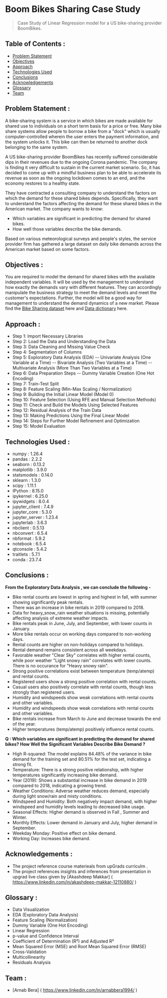 # Boom Bikes Sharing Case Study
> Case Study of Linear Regression model for a US bike-sharing provider BoomBikes.


## Table of Contents :
* [Problem Statement](#problem-statement)
* [Objectives](#objectives)
* [Approach](#approach)
* [Technologies Used](#technologies-used)
* [Conclusions](#conclusions)
* [Acknowledgements](#acknowledgements)
* [Glossary](#glossary)
* [Team](#team)


## Problem Statement :
A bike-sharing system is a service in which bikes are made available for shared use to individuals on a short term basis for a price or free. Many bike share systems allow people to borrow a bike from a "dock" which is usually computer-controlled wherein the user enters the payment information, and the system unlocks it. This bike can then be returned to another dock belonging to the same system.

A US bike-sharing provider BoomBikes has recently suffered considerable dips in their revenues due to the ongoing Corona pandemic. The company is finding it very difficult to sustain in the current market scenario. So, it has decided to come up with a mindful business plan to be able to accelerate its revenue as soon as the ongoing lockdown comes to an end, and the economy restores to a healthy state.

They have contracted a consulting company to understand the factors on which the demand for these shared bikes depends. Specifically, they want to understand the factors affecting the demand for these shared bikes in the American market. The company wants to know:
- Which variables are significant in predicting the demand for shared bikes.
- How well those variables describe the bike demands.

Based on various meteorological surveys and people's styles, the service provider firm has gathered a large dataset on daily bike demands across the American market based on some factors. 
 
 ## Objectives :  
You are required to model the demand for shared bikes with the available independent variables. It will be used by the management to understand how exactly the demands vary with different features. They can accordingly manipulate the business strategy to meet the demand levels and meet the customer's expectations. Further, the model will be a good way for management to understand the demand dynamics of a new market. 
Please find the [Bike Sharing dataset](./day.csv) here and [Data dictionary](./Data%20dictionary.txt) here.

## Approach :

- Step 1: Import Necessary Libraries
- Step 2: Load the Data and Understanding the Data
- Step 3: Data Cleaning and Missing Value Check
- Step 4: Segmentation of Columns
- Step 5: Exploratory Data Analysis (EDA)
-- Univariate Analysis (One Variable at a Time)
-- Bivariate Analysis (Two Variables at a Time)
-- Multivariate Analysis (More Than Two Variables at a Time)
- Step 6: Data Preparation Steps
-- Dummy Variable Creation (One Hot Encoding)
- Step 7: Train-Test Split
- Step 8: Feature Scaling (Min-Max Scaling / Normalization)
- Step 9: Building the Initial Linear Model (Model 0)
- Step 10: Feature Selection (Using RFE and Manual Selection Methods)
- Step 11: Check and Build the Models Using Selected Features
- Step 12: Residual Analysis of the Train Data
- Step 13: Making Predictions Using the Final Linear Model
- Step 14: Steps for Further Model Refinement and Optimization
- Step 15: Model Evaluation

## Technologies Used :
- numpy			: 1.26.4
- pandas			: 2.2.2
- seaborn			: 0.13.2
- matplotlib		: 3.9.0
- statsmodels		: 0.14.0
- sklearn			: 1.3.0
- scipy			: 1.11.1
- IPython			: 8.15.0
- ipykernel		: 6.25.0
- ipywidgets		: 8.0.4
- jupyter_client	: 7.4.9
- jupyter_core		: 5.3.0
- jupyter_server	: 1.23.4
- jupyterlab		: 3.6.3
- nbclient			: 0.5.13
- nbconvert		: 6.5.4
- nbformat			: 5.9.2
- notebook			: 6.5.4
- qtconsole		: 5.4.2
- traitlets		: 5.7.1
- conda			: 23.7.4

## Conclusions :
**From the Exploratory Data Analysis , we can conclude the following -**
- Bike rental counts are lowest in spring and highest in fall, with summer showing significantly peak rentals.
- There was an increase in bike rentals in 2019 compared to 2018.
- Data for heavy_snow_rain weather situations is missing, potentially affecting analysis of extreme weather impacts.
- Bike rentals peak in June, July, and September, with lower counts in January.
- More bike rentals occur on working days compared to non-working days.
- Rental counts are higher on non-holidays compared to holidays.
- Rental demand remains consistent across all weekdays.
- Favorable weather "Clear Sky" correlates with higher rental counts, while poor weather "Light snowy rain" correlates with lower counts. There is no occurance for "Heavy snowy rain".
- Strong positive correlations exist between temperature (temp/atemp) and rental counts.
- Registered users show a strong positive correlation with rental counts.
- Casual users also positively correlate with rental counts, though less strongly than registered users.
- Humidity and windspeeds show weak correlations with rental counts and other variables.
- Humidity and windspeeds show weak correlations with rental counts and other variables.
- Bike rentals increase from March to June and decrease towards the end of the year.
- Higher temperatures (temp/atemp) positively influence rental counts.

**Q : Which variables are significant in predicting the demand for shared bikes? How Well the Significant Variables Describe Bike Demand ?**
- High R-squared: The model explains 84.48% of the variance in bike demand for the training set and 80.51% for the test set, indicating a strong fit.
- Temperature: There is a strong positive relationship, with higher temperatures significantly increasing bike demand.
- Year (2019): Shows a substantial increase in bike demand in 2019 compared to 2018, indicating a growing trend.
- Weather Conditions: Adverse weather reduces demand, especially during light snow/rain and misty conditions.
- Windspeed and Humidity: Both negatively impact demand, with higher windspeed and humidity levels leading to decreased bike usage.
- Seasonal Effects: Higher demand is observed in Fall , Summer and Winter.
- Monthly Effects: Lower demand in January and July, higher demand in September.
- Weekday Monday: Positive effect on bike demand.
- Working Day: Increases bike demand.

## Acknowledgements :

- The project reference course materieals from upGrads curriculm .
- The project references insights and inferences from presentation in upgrad live class given by [Akashdeep Makkar] ( https://www.linkedin.com/in/akashdeep-makkar-12110880/ )

## Glossary :

- Data Visualization
- EDA (Exploratory Data Analysis)
- Feature Scaling (Normalization)
- Dummy Variable (One Hot Encoding)
- Linear Regression
- p-value and Confidence Interval
- Coefficient of Determination (R²) and Adjusted R²
- Mean Squared Error (MSE) and Root Mean Squared Error (RMSE)
- Cross-Validation
- Multicollinearity
- Residuals Analysis

## Team :
* [Arnab Bera] ( https://www.linkedin.com/in/arnabbera1994/ )
